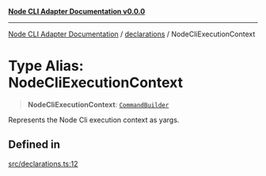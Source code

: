 [**Node CLI Adapter Documentation v0.0.0**](../../README.md)

***

[Node CLI Adapter Documentation](../../modules.md) / [declarations](../README.md) / NodeCliExecutionContext

# Type Alias: NodeCliExecutionContext

> **NodeCliExecutionContext**: [`CommandBuilder`](CommandBuilder.md)

Represents the Node Cli execution context as yargs.

## Defined in

[src/declarations.ts:12](https://github.com/stonemjs/node-cli-adapter/blob/30743f7aaaae46db17826e810be4549d56406b6f/src/declarations.ts#L12)
